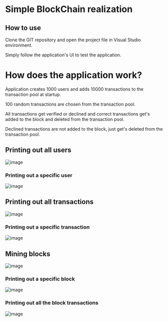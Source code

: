 # Simple BlockChain realization

## How to use

Clone the GIT repository and open the project file in Visual Studio environment.

Simply follow the application's UI to test the application.

# How does the application work?

Application creates 1000 users and adds 10000 transactions to the transaction pool at startup.

100 random transactions are chosen from the transaction pool.

All transactions get verified or declined and correct transactions get's added to the block and deleted from the transaction pool.

Declined transactions are not added to the block, just get's deleted from the transaction pool.

## Printing out all users

![image](https://user-images.githubusercontent.com/43725384/199582613-c740897b-445d-4bd2-91d9-e60c708eba5f.png)

### Printing out a specific user

![image](https://user-images.githubusercontent.com/43725384/199583303-b6c8c080-2d3b-4f08-94bb-e933ed5f182e.png)

## Printing out all transactions

![image](https://user-images.githubusercontent.com/43725384/199583927-3fcc0c3e-2bfe-4e5f-9ba9-a6bec6fd0368.png)

### Printing out a specific transaction

![image](https://user-images.githubusercontent.com/43725384/199584174-386d7cf2-227a-4310-a72b-340c0e0dc78d.png)

## Mining blocks

![image](https://user-images.githubusercontent.com/43725384/199584638-a3800509-1e03-4219-86ff-b92ce8e0f317.png)

### Printing out a specific block

![image](https://user-images.githubusercontent.com/43725384/199585375-f16e5c27-d20a-4abb-b83e-999c908a1fa5.png)


### Printing out all the block transactions

![image](https://user-images.githubusercontent.com/43725384/199585493-0d3398da-1ce1-4f79-ac78-8cb0518a4a51.png)

